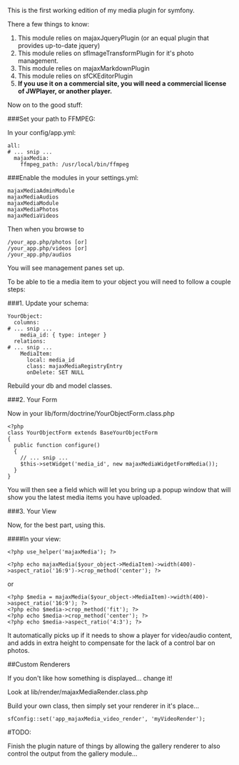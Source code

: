 This is the first working edition of my media plugin for symfony.

There a few things to know:

1. This module relies on majaxJqueryPlugin (or an equal plugin that provides up-to-date jquery)
2. This module relies on sfImageTransformPlugin for it's photo management.
3. This	module relies on majaxMarkdownPlugin
4. This	module relies on sfCKEditorPlugin
5. **If you use it on a commercial site, you will need a commercial license of JWPlayer, or another player.**

Now on to the good stuff:

###Set your path to FFMPEG:

In your config/app.yml:

    all:
    # ... snip ...
      majaxMedia:
        ffmpeg_path: /usr/local/bin/ffmpeg


###Enable the modules in your settings.yml:

    majaxMediaAdminModule
    majaxMediaAudios
    majaxMediaModule
    majaxMediaPhotos
    majaxMediaVideos


Then when you browse to 

    /your_app.php/photos [or]
    /your_app.php/videos [or]
    /your_app.php/audios

You will see management panes set up.

To be able to tie a media item to your object you will need to follow a couple steps:

###1. Update your schema:

    YourObject:
      columns:
    # ... snip ...
        media_id: { type: integer }
      relations:
    # ... snip ...
        MediaItem:
          local: media_id
          class: majaxMediaRegistryEntry
          onDelete: SET NULL


Rebuild your db and model classes.

###2. Your Form

Now in your lib/form/doctrine/YourObjectForm.class.php

    <?php
    class YourObjectForm extends BaseYourObjectForm
    {
      public function configure()
      {
        // ... snip ...
        $this->setWidget('media_id', new majaxMediaWidgetFormMedia());
      }
    }



You will then see a field which will let you bring up a popup window that will show you the latest media items you have uploaded.


###3. Your View

Now, for the best part, using this.

####In your view:

    <?php use_helper('majaxMedia'); ?>

    <?php echo majaxMedia($your_object->MediaItem)->width(400)->aspect_ratio('16:9')->crop_method('center'); ?>

or

    <?php $media = majaxMedia($your_object->MediaItem)->width(400)->aspect_ratio('16:9'); ?>
    <?php echo $media->crop_method('fit'); ?>
    <?php echo $media->crop_method('center'); ?>
    <?php echo $media->aspect_ratio('4:3'); ?>


It automatically picks up if it needs to show a player for video/audio content, and adds in extra height to compensate for the lack of a control bar on photos.


##Custom Renderers

If you don't like how something is displayed... change it!
    
Look at lib/render/majaxMedia<TYPE>Render.class.php
 
Build your own class, then simply set your renderer in it's place...

    sfConfig::set('app_majaxMedia_video_render', 'myVideoRender');


#TODO:

Finish the plugin nature of things by allowing the gallery renderer to also control the output from the gallery module...

